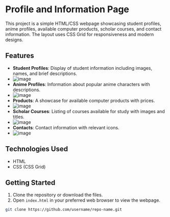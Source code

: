 # Profile and Information Page

This project is a simple HTML/CSS webpage showcasing student profiles, anime profiles, available computer products, scholar courses, and contact information. The layout uses CSS Grid for responsiveness and modern designs.

## Features

- **Student Profiles**: Display of student information including images, names, and brief descriptions.
- ![image](https://github.com/user-attachments/assets/50c9b798-4434-4b77-b558-a02446ed83c9)
- **Anime Profiles**: Information about popular anime characters with descriptions.
- ![image](https://github.com/user-attachments/assets/5cc6aa48-f2b1-4c1f-bafc-fd25ed139b27)
- **Products**: A showcase for available computer products with prices.
- ![image](https://github.com/user-attachments/assets/4a5be6a6-2024-4e86-921a-b7c6991da73a)
- **Scholar Courses**: Listing of courses available for study with images and titles.
- ![image](https://github.com/user-attachments/assets/6a43e0be-486e-4c48-8314-6c933b61d490)
- **Contacts**: Contact information with relevant icons.
- ![image](https://github.com/user-attachments/assets/9b2e888c-b17a-4723-a708-71eb4be9488c)

## Technologies Used

- HTML
- CSS (CSS Grid)

## Getting Started

1. Clone the repository or download the files.
2. Open `index.html` in your preferred web browser to view the webpage.

```bash
git clone https://github.com/username/repo-name.git
